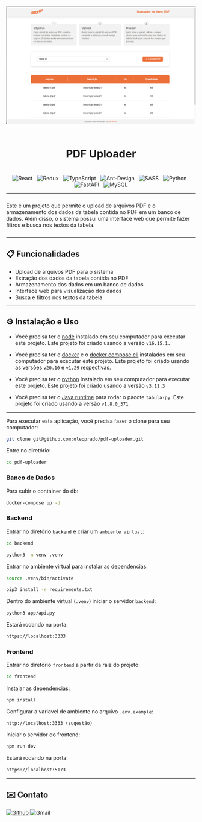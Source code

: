 <!-- # :construction: README em construção ! :construction: -->
<div align="center" display="flex" style="padding: 20px 0;">
<img src="frontend/public/desktop.png" />

</div>
<div align="center">
<h1 style="padding-bottom: 20px;">PDF Uploader</h1>


<!-- BADGES W/ LINK (see https://shields.io/)-->
![React](https://img.shields.io/badge/react-%2320232a.svg?style=for-the-badge&logo=react&logoColor=%2361DAFB) &nbsp; ![Redux](https://img.shields.io/badge/redux-%23593d88.svg?style=for-the-badge&logo=redux&logoColor=white) &nbsp; ![TypeScript](https://img.shields.io/badge/typescript-%23007ACC.svg?style=for-the-badge&logo=typescript&logoColor=white) &nbsp; ![Ant-Design](https://img.shields.io/badge/-AntDesign-%230170FE?style=for-the-badge&logo=ant-design&logoColor=white) &nbsp; ![SASS](https://img.shields.io/badge/SASS-hotpink.svg?style=for-the-badge&logo=SASS&logoColor=white) &nbsp; ![Python](https://img.shields.io/badge/python-3670A0?style=for-the-badge&logo=python&logoColor=ffdd54) &nbsp; ![FastAPI](https://img.shields.io/badge/FastAPI-005571?style=for-the-badge&logo=fastapi) &nbsp; ![MySQL](https://img.shields.io/badge/mysql-%2300f.svg?style=for-the-badge&logo=mysql&logoColor=white)
</div>

<hr>
<!-- DESCRIPTION -->

<p style="padding: 10px 0;">
Este é um projeto que permite o upload de arquivos PDF e o armazenamento dos dados da tabela contida no PDF em um banco de dados. Além disso, o sistema possui uma interface web que permite fazer filtros e busca nos textos da tabela.
</p>

<hr>

## 📋 Funcionalidades

* Upload de arquivos PDF para o sistema
* Extração dos dados da tabela contida no PDF
* Armazenamento dos dados em um banco de dados
* Interface web para visualização dos dados
* Busca e filtros nos textos da tabela

<hr>

<!-- INSTALLATION AND USAGE -->

## ⚙️ Instalação e Uso

* Você precisa ter o [node](https://nodejs.org/en/download/) instalado em seu computador para executar este projeto. Este projeto foi criado usando a versão `v16.15.1.`

* Você precisa ter o [docker](https://www.docker.com/products/docker-desktop/) e o [docker compose cli](https://www.docker.com/products/docker-desktop/) instalados em seu computador para executar este projeto. Este projeto foi criado usando as versões `v20.10` e `v1.29` respectivas.

* Você precisa ter o [python](https://www.python.org/downloads/) instalado em seu computador para executar este projeto. Este projeto foi criado usando a versão `v3.11.3`

* Você precisa ter o [Java runtime](https://www.python.org/downloads/) para rodar o pacote `tabula-py`. Este projeto foi criado usando a versão `v1.8.0_371`

<hr>

Para executar esta aplicação, você precisa fazer o clone para seu computador:

```bash
git clone git@github.com:oleoprado/pdf-uploader.git
```

Entre no diretório:

```bash
cd pdf-uploader
```

### **Banco de Dados**
Para subir o container do db:

```bash
docker-compose up -d
```

### **Backend**

Entrar no diretório `backend` e criar um `ambiente virtual`:

```bash
cd backend
```
```bash
python3 -m venv .venv
```

Entrar no ambiente virtual para instalar as dependencias:

```bash
source .venv/bin/activate
```
```bash
pip3 install -r requirements.txt
```

Dentro do ambiente virtual (`.venv`) iniciar o servidor `backend`:

```bash
python3 app/api.py    
```

Estará rodando na porta:
```bash
https://localhost:3333
```

### **Frontend**

Entrar no diretório `frontend` a partir da raiz do projeto:

```bash
cd frontend
```

Instalar as dependencias:

```bash
npm install
```

Configurar a variavel de ambiente no arquivo `.env.example`:

```
http://localhost:3333 (sugestão)
```

Iniciar o servidor do frontend:

```bash
npm run dev
```

Estará rodando na porta:
```bash
https://localhost:5173
```

---

<!-- CONTACT -->

## ✉️ Contato

[![Github](https://img.shields.io/badge/GitHub-100000?style=for-the-badge&logo=github&logoColor=white)](https://github.com/oleoprado/) ![Gmail](https://img.shields.io/badge/Gmail-D14836?style=for-the-badge&logo=gmail&logoColor=white)


